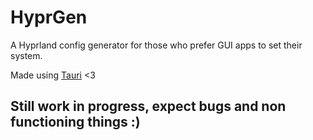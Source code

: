 # HyprGen

A Hyprland config generator for those who prefer GUI apps to set their system.

Made using [Tauri](https://tauri.app/) <3

## Still work in progress, expect bugs and non functioning things :)
